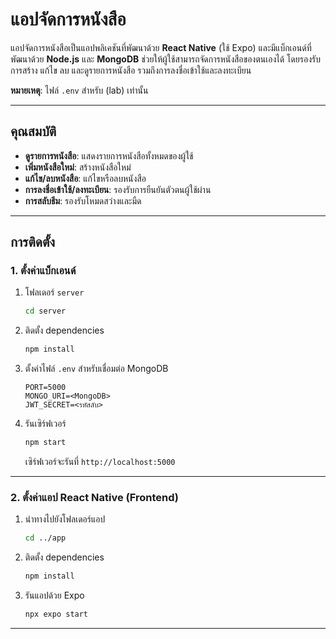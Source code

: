 # แอปจัดการหนังสือ

แอปจัดการหนังสือเป็นแอปพลิเคชันที่พัฒนาด้วย **React Native** (ใช้ Expo) และมีแบ็กเอนด์ที่พัฒนาด้วย **Node.js** และ **MongoDB** ช่วยให้ผู้ใช้สามารถจัดการหนังสือของตนเองได้ โดยรองรับการสร้าง แก้ไข ลบ และดูรายการหนังสือ รวมถึงการลงชื่อเข้าใช้และลงทะเบียน 

**หมายเหตุ**: ไฟล์ `.env` สำหรับ (lab) เท่านั้น

---

## คุณสมบัติ
- **ดูรายการหนังสือ**: แสดงรายการหนังสือทั้งหมดของผู้ใช้
- **เพิ่มหนังสือใหม่**: สร้างหนังสือใหม่
- **แก้ไข/ลบหนังสือ**: แก้ไขหรือลบหนังสือ
- **การลงชื่อเข้าใช้/ลงทะเบียน**: รองรับการยืนยันตัวตนผู้ใช้ผ่าน
- **การสลับธีม**: รองรับโหมดสว่างและมืด

---

## การติดตั้ง

### 1. ตั้งค่าแบ็กเอนด์
1. โฟลเดอร์ `server`
    ```bash
    cd server
    ```
2. ติดตั้ง dependencies
    ```bash
    npm install
    ```
3. ตั้งค่าไฟล์ `.env` สำหรับเชื่อมต่อ MongoDB 
    ```
    PORT=5000
    MONGO_URI=<MongoDB>
    JWT_SECRET=<รหัสลับ>
    ```
4. รันเซิร์ฟเวอร์
    ```bash
    npm start
    ```
    เซิร์ฟเวอร์จะรันที่ `http://localhost:5000`

---

### 2. ตั้งค่าแอป React Native (Frontend)
1. นำทางไปยังโฟลเดอร์แอป
    ```bash
    cd ../app
    ```
2. ติดตั้ง dependencies
    ```bash
    npm install
    ```
3. รันแอปด้วย Expo
    ```bash
    npx expo start
    ```


---

